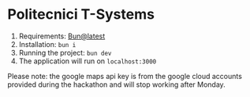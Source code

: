 # Politecnici T-Systems

1. Requirements: [Bun@latest](https://bun.sh/)
2. Installation: `bun i`
3. Running the project: `bun dev`
4. The application will run on `localhost:3000`

Please note: the google maps api key is from the google cloud accounts provided during the hackathon and will stop working after Monday.
